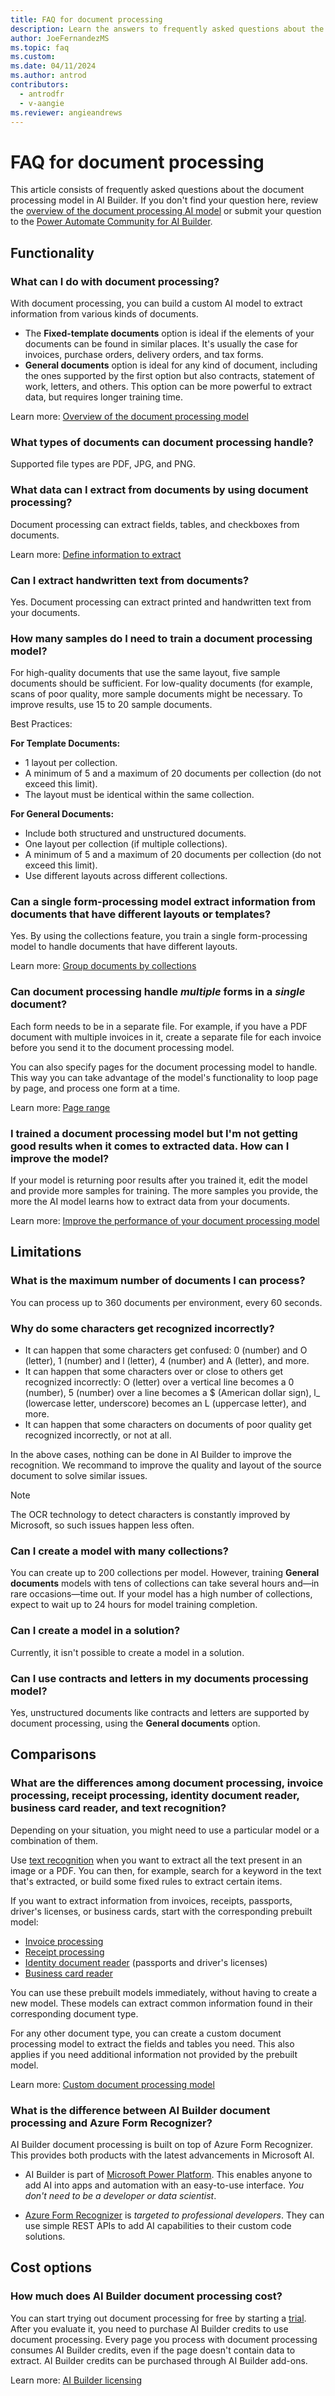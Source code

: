 ```yaml
---
title: FAQ for document processing
description: Learn the answers to frequently asked questions about the document processing model in AI Builder.
author: JoeFernandezMS
ms.topic: faq
ms.custom: 
ms.date: 04/11/2024
ms.author: antrod
contributors:
  - antrodfr
  - v-aangie
ms.reviewer: angieandrews
---
```


# FAQ for document processing

This article consists of frequently asked questions about the document processing model in AI Builder. If you don't find your question here, review the [overview of the document processing AI model](form-processing-model-overview.md) or submit your question to the [Power Automate Community for AI Builder](https://powerusers.microsoft.com/t5/AI-Builder/bd-p/AIBuilder).

## Functionality

### What can I do with document processing?

With document processing, you can build a custom AI model to extract information from various kinds of documents.

- The **Fixed-template documents** option is ideal if the elements of your documents can be found in similar places. It's usually the case for invoices, purchase orders, delivery orders, and tax forms.
- **General documents** option is ideal for any kind of document, including the ones supported by the first option but also contracts, statement of work, letters, and others. This option can be more powerful to extract data, but requires longer training time.

Learn more: [Overview of the document processing model](form-processing-model-overview.md)

### What types of documents can document processing handle?

Supported file types are PDF, JPG, and PNG.

### What data can I extract from documents by using document processing?

Document processing can extract fields, tables, and checkboxes from documents.

Learn more: [Define information to extract](create-form-processing-model.md#define-information-to-extract)

### Can I extract handwritten text from documents?

Yes. Document processing can extract printed and handwritten text from your documents.

### How many samples do I need to train a document processing model?

For high-quality documents that use the same layout, five sample documents should be sufficient. For low-quality documents (for example, scans of poor quality, more sample documents might be necessary. To improve results, use 15 to 20 sample documents.

Best Practices:

**For Template Documents:**

- 1 layout per collection.
- A minimum of 5 and a maximum of 20 documents per collection (do not exceed this limit).
- The layout must be identical within the same collection.

**For General Documents:**

- Include both structured and unstructured documents.
- One layout per collection (if multiple collections).
- A minimum of 5 and a maximum of 20 documents per collection (do not exceed this limit).
- Use different layouts across different collections.


### Can a single form-processing model extract information from documents that have different layouts or templates?

Yes. By using the collections feature, you train a single form-processing model to handle documents that have different layouts.

Learn more: [Group documents by collections](create-form-processing-model.md#group-documents-by-collections)

### Can document processing handle *multiple* forms in a *single* document?

Each form needs to be in a separate file. For example, if you have a PDF document with multiple invoices in it, create a separate file for each invoice before you send it to the document processing model.

You can also specify pages for the document processing model to handle. This way you can take advantage of the model's functionality to loop page by page, and process one form at a time.

Learn more: [Page range](form-processing-model-in-flow.md#page-range)

### I trained a document processing model but I'm not getting good results when it comes to extracted data. How can I improve the model?

If your model is returning poor results after you trained it, edit the model and provide more samples for training. The more samples you provide, the more the AI model learns how to extract data from your documents.

Learn more: [Improve the performance of your document processing model](improve-form-processing-performance.md)

## Limitations

### What is the maximum number of documents I can process?

You can process up to 360 documents per environment, every 60 seconds.

### Why do some characters get recognized incorrectly?

- It can happen that some characters get confused: 0 (number) and O (letter), 1 (number) and l (letter), 4 (number) and A (letter), and more.
- It can happen that some characters over or close to others get recognized incorrectly: O (letter) over a vertical line becomes a 0 (number), 5 (number) over a line becomes a $ (American dollar sign), l_ (lowercase letter, underscore) becomes an L (uppercase letter), and more.
- It can happen that some characters on documents of poor quality get recognized incorrectly, or not at all.

In the above cases, nothing can be done in AI Builder to improve the recognition. We recommand to improve the quality and layout of the source document to solve similar issues.

> [!NOTE]
> The OCR technology to detect characters is constantly improved by Microsoft, so such issues happen less often.

### Can I create a model with many collections?

You can create up to 200 collections per model. However, training **General documents** models with tens of collections can take several hours and&mdash;in rare occasions&mdash;time out. If your model has a high number of collections, expect to wait up to 24 hours for model training completion.

### Can I create a model in a solution?

Currently, it isn't possible to create a model in a solution.

### Can I use contracts and letters in my documents processing model?

Yes, unstructured documents like contracts and letters are supported by document processing, using the **General documents** option.

## Comparisons

### What are the differences among document processing, invoice processing, receipt processing, identity document reader, business card reader, and text recognition?

Depending on your situation, you might need to use a particular model or a combination of them.

Use [text recognition](prebuilt-text-recognition.md) when you want to extract all the text present in an image or a PDF. You can then, for example, search for a keyword in the text that's extracted, or build some fixed rules to extract certain items.
 
If you want to extract information from invoices, receipts, passports, driver's licenses, or business cards, start with the corresponding prebuilt model:

- [Invoice processing](prebuilt-invoice-processing.md)
- [Receipt processing](prebuilt-receipt-processing.md)
- [Identity document reader](prebuilt-id-reader.md) (passports and driver's licenses)
- [Business card reader](prebuilt-business-card.md)

You can use these prebuilt models immediately, without having to create a new model. These models can extract common information found in their corresponding document type.

For any other document type, you can create a custom document processing model to extract the fields and tables you need. This also applies if you need additional information not provided by the prebuilt model.

Learn more: [Custom document processing model](form-processing-model-overview.md)

### What is the difference between AI Builder document processing and Azure Form Recognizer?

AI Builder document processing is built on top of Azure Form Recognizer. This provides both products with the latest advancements in Microsoft AI.

- AI Builder is part of [Microsoft Power Platform](/power-platform/). This enables anyone to add AI into apps and automation with an easy-to-use interface. *You don't need to be a developer or data scientist*.

- [Azure Form Recognizer](/azure/applied-ai-services/form-recognizer/overview) is *targeted to professional developers*. They can use simple REST APIs to add AI capabilities to their custom code solutions.  

## Cost options

### How much does AI Builder document processing cost?

You can start trying out document processing for free by starting a [trial](administer-licensing.md). After you evaluate it, you need to purchase AI Builder credits to use document processing. Every page you process with document processing consumes AI Builder credits, even if the page doesn't contain data to extract. AI Builder credits can be purchased through AI Builder add-ons.

Learn more: [AI Builder licensing](administer-licensing.md)
